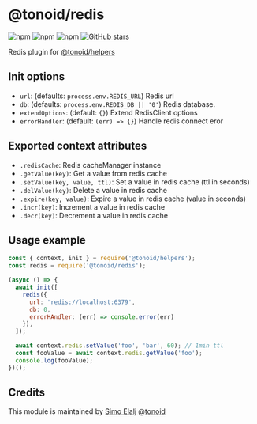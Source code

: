 # @tonoid/redis

![npm](https://img.shields.io/npm/dt/@tonoid/redis.svg) ![npm](https://img.shields.io/npm/v/@tonoid/redis.svg) ![npm](https://img.shields.io/npm/l/@tonoid/redis.svg)
[![GitHub stars](https://img.shields.io/github/stars/melalj/tonoid-redis.svg?style=social&label=Star&maxAge=2592003)](https://github.com/melalj/tonoid-redis)

Redis plugin for [@tonoid/helpers](https://github.com/melalj/tonoid-helpers)

## Init options

- `url`: (defaults: `process.env.REDIS_URL`) Redis url
- `db`: (defaults: `process.env.REDIS_DB || '0'`) Redis database.
- `extendOptions`: (default: `{}`) Extend RedisClient options
- `errorHandler`: (default: `(err) => {}`) Handle redis connect eror

## Exported context attributes

- `.redisCache`: Redis cacheManager instance
- `.getValue(key)`: Get a value from redis cache
- `.setValue(key, value, ttl)`: Set a value in redis cache (ttl in seconds)
- `.delValue(key)`: Delete a value in redis cache
- `.expire(key, value)`: Expire a value in redis cache (value in seconds)
- `.incr(key)`: Increment a value in redis cache
- `.decr(key)`: Decrement a value in redis cache

## Usage example

```js
const { context, init } = require('@tonoid/helpers');
const redis = require('@tonoid/redis');

(async () => {
  await init([
    redis({
      url: 'redis://localhost:6379',
      db: 0,
      errorHAndler: (err) => console.error(err)
    }),
  ]);

  await context.redis.setValue('foo', 'bar', 60); // 1min ttl
  const fooValue = await context.redis.getValue('foo');
  console.log(fooValue);
})();

```

## Credits

This module is maintained by [Simo Elalj](https://twitter.com/simoelalj) @[tonoid](https://www.tonoid.com)
